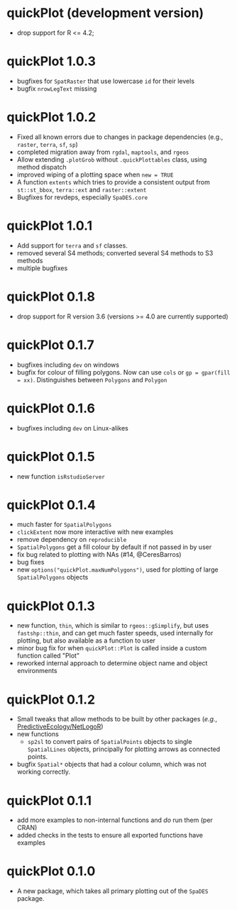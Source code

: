 # quickPlot (development version)

* drop support for R <= 4.2;

# quickPlot 1.0.3

* bugfixes for `SpatRaster` that use lowercase `id` for their levels
* bugfix `nrowLegText` missing

# quickPlot 1.0.2

* Fixed all known errors due to changes in package dependencies (e.g., `raster`, `terra`, `sf`, `sp`)
* completed migration away from `rgdal`, `maptools`, and `rgeos`
* Allow extending `.plotGrob` without `.quickPlottables` class, using method dispatch
* improved wiping of a plotting space when `new = TRUE`
* A function `extents` which tries to provide a consistent output from `st::st_bbox`, `terra::ext` and `raster::extent`
* Bugfixes for revdeps, especially `SpaDES.core`

# quickPlot 1.0.1

* Add support for `terra` and `sf` classes. 
* removed several S4 methods; converted several S4 methods to S3 methods
* multiple bugfixes 

# quickPlot 0.1.8

* drop support for R version 3.6 (versions >= 4.0 are currently supported)

# quickPlot 0.1.7

* bugfixes including `dev` on windows
* bugfix for colour of filling polygons. Now can use `cols` or `gp = gpar(fill = xx)`.  Distinguishes between `Polygons` and `Polygon`

# quickPlot 0.1.6

* bugfixes including `dev` on Linux-alikes

# quickPlot 0.1.5

* new function `isRstudioServer`

# quickPlot 0.1.4

* much faster for `SpatialPolygons`
* `clickExtent` now more interactive with new examples
* remove dependency on `reproducible`
* `SpatialPolygons` get a fill colour by default if not passed in by user
* fix bug related to plotting with NAs (#14, @CeresBarros)
* bug fixes
* new `options("quickPlot.maxNumPolygons")`, used for plotting of large `SpatialPolygons` objects

# quickPlot 0.1.3

* new function, `thin`, which is similar to `rgeos::gSimplify`, but uses `fastshp::thin`, and can get much faster speeds, 
  used internally for plotting, but also available as a function to user
* minor bug fix for when `quickPlot::Plot` is called inside a custom function called "Plot"
* reworked internal approach to determine object name and object environments

# quickPlot 0.1.2

* Small tweaks that allow methods to be built by other packages (*e.g.*, [PredictiveEcology/NetLogoR](https://github.com/PredictiveEcology/NetLogoR))
* new functions
    - `sp2sl` to convert pairs of `SpatialPoints` objects to single `SpatialLines` objects, principally for plotting arrows as connected points.
* bugfix `Spatial*` objects that had a colour column, which was not working correctly.

# quickPlot 0.1.1


* add more examples to non-internal functions and *do* run them (per CRAN)
* added checks in the tests to ensure all exported functions have examples

# quickPlot 0.1.0


* A new package, which takes all primary plotting out of the `SpaDES` package.
